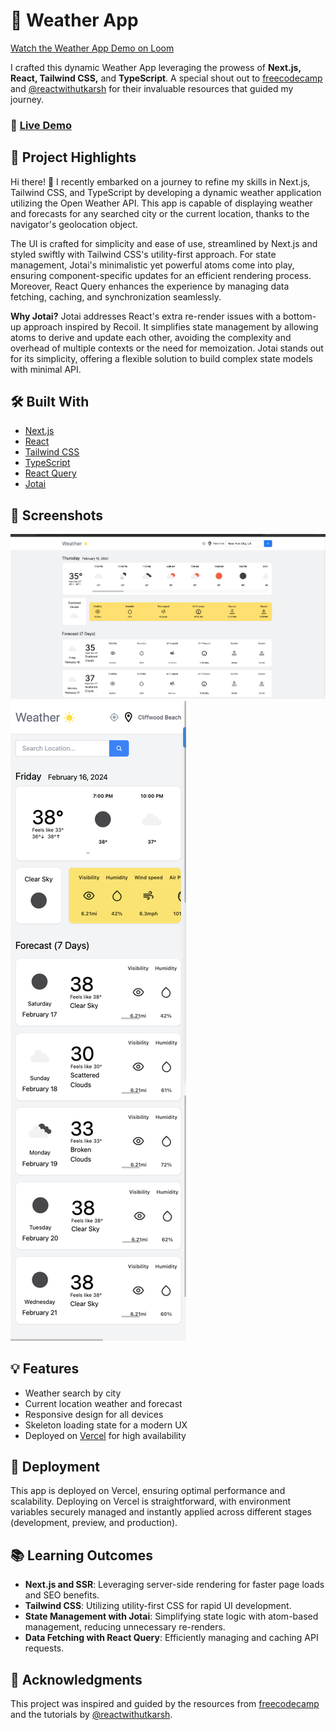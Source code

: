 # 🌈 Weather App

[Watch the Weather App Demo on Loom](https://www.loom.com/share/48e46026bf634bb2b694ece607ab9f2c?sid=8297c142-d45a-4580-b46a-e0481901656b)

I crafted this dynamic Weather App leveraging the prowess of **Next.js, React, Tailwind CSS,** and **TypeScript**. A special shout out to [freecodecamp](https://www.youtube.com/watch?v=KkC_wYM_Co4&t=2s) and [@reactwithutkarsh](https://www.youtube.com/channel/UCqNFQNGowoREH6V7RTtzUkA) for their invaluable resources that guided my journey.

### 🚀 [Live Demo](https://open-weather-api-dynamic-weather-app.vercel.app/)

## 🌟 Project Highlights

Hi there! 👋 I recently embarked on a journey to refine my skills in Next.js, Tailwind CSS, and TypeScript by developing a dynamic weather application utilizing the Open Weather API. This app is capable of displaying weather and forecasts for any searched city or the current location, thanks to the navigator's geolocation object. 

The UI is crafted for simplicity and ease of use, streamlined by Next.js and styled swiftly with Tailwind CSS's utility-first approach. For state management, Jotai's minimalistic yet powerful atoms come into play, ensuring component-specific updates for an efficient rendering process. Moreover, React Query enhances the experience by managing data fetching, caching, and synchronization seamlessly.

**Why Jotai?** Jotai addresses React's extra re-render issues with a bottom-up approach inspired by Recoil. It simplifies state management by allowing atoms to derive and update each other, avoiding the complexity and overhead of multiple contexts or the need for memoization. Jotai stands out for its simplicity, offering a flexible solution to build complex state models with minimal API.

## 🛠️ Built With

- [Next.js](https://nextjs.org/)
- [React](https://reactjs.org/)
- [Tailwind CSS](https://tailwindcss.com/)
- [TypeScript](https://www.typescriptlang.org/)
- [React Query](https://tanstack.com/query/v4)
- [Jotai](https://jotai.pmnd.rs/)

## 📸 Screenshots

![Alt text for my image](public/DesktopUI.png)  
![Alt text for my image](public/screencapture-localhost-3000-2024-02-16-18_18_35.png)


## 💡 Features

- Weather search by city
- Current location weather and forecast
- Responsive design for all devices
- Skeleton loading state for a modern UX
- Deployed on [Vercel](https://vercel.com) for high availability

## 🚀 Deployment

This app is deployed on Vercel, ensuring optimal performance and scalability. Deploying on Vercel is straightforward, with environment variables securely managed and instantly applied across different stages (development, preview, and production).

## 📚 Learning Outcomes

- **Next.js and SSR**: Leveraging server-side rendering for faster page loads and SEO benefits.
- **Tailwind CSS**: Utilizing utility-first CSS for rapid UI development.
- **State Management with Jotai**: Simplifying state logic with atom-based management, reducing unnecessary re-renders.
- **Data Fetching with React Query**: Efficiently managing and caching API requests.

## 🙏 Acknowledgments

This project was inspired and guided by the resources from [freecodecamp](https://www.youtube.com/watch?v=KkC_wYM_Co4&t=2s) and the tutorials by [@reactwithutkarsh](https://www.youtube.com/channel/UCqNFQNGowoREH6V7RTtzUkA).

